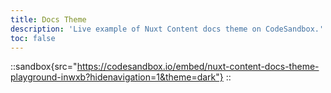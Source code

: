```yaml
---
title: Docs Theme
description: 'Live example of Nuxt Content docs theme on CodeSandbox.'
toc: false
---
```


::sandbox{src="https://codesandbox.io/embed/nuxt-content-docs-theme-playground-inwxb?hidenavigation=1&theme=dark"}
::
